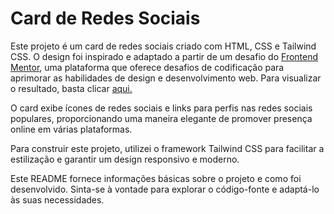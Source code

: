 # Card de Redes Sociais
Este projeto é um card de redes sociais criado com HTML, CSS e Tailwind CSS. O design foi inspirado e adaptado a partir de um desafio do [Frontend Mentor](https://www.frontendmentor.io/challenges/social-links-profile-UG32l9m6dQ), uma plataforma que oferece desafios de codificação para aprimorar as habilidades de design e desenvolvimento web. Para visualizar o resultado, basta clicar [aqui.](https://xandymelo.github.io/social-link-profile/)

O card exibe ícones de redes sociais e links para perfis nas redes sociais populares, proporcionando uma maneira elegante de promover presença online em várias plataformas.

Para construir este projeto, utilizei o framework Tailwind CSS para facilitar a estilização e garantir um design responsivo e moderno.

Este README fornece informações básicas sobre o projeto e como foi desenvolvido. Sinta-se à vontade para explorar o código-fonte e adaptá-lo às suas necessidades.
